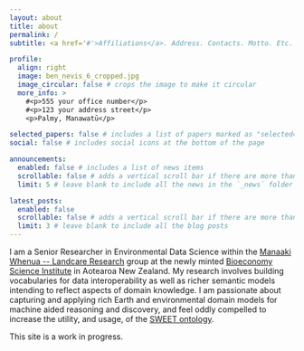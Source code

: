 ```yaml
---
layout: about
title: about
permalink: /
subtitle: <a href='#'>Affiliations</a>. Address. Contacts. Motto. Etc.

profile:
  align: right
  image: ben_nevis_6_cropped.jpg
  image_circular: false # crops the image to make it circular
  more_info: >
    #<p>555 your office number</p>
    #<p>123 your address street</p>
    <p>Palmy, Manawatū</p>

selected_papers: false # includes a list of papers marked as "selected={true}"
social: false # includes social icons at the bottom of the page

announcements:
  enabled: false # includes a list of news items
  scrollable: false # adds a vertical scroll bar if there are more than 3 news items
  limit: 5 # leave blank to include all the news in the `_news` folder

latest_posts:
  enabled: false
  scrollable: false # adds a vertical scroll bar if there are more than 3 new posts items
  limit: 3 # leave blank to include all the blog posts
---
```


I am a Senior Researcher in Environmental Data Science within the [Manaaki Whenua -- Landcare Research](https://www.landcareresearch.co.nz/) group at the newly minted [Bioeconomy Science Institute](https://www.bioeconomyscience.co.nz/) in Aotearoa New Zealand. My research involves building vocabularies for data interoperability as well as richer semantic models intending to reflect aspects of domain knowledge. I am passionate about capturing and applying rich Earth and environmental domain models for machine aided reasoning and discovery, and feel oddly compelled to increase the utility, and usage, of the [SWEET ontology](http://sweetontology.net).

This site is a work in progress.
